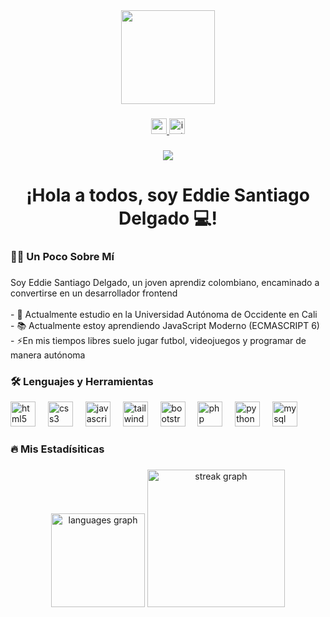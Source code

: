 <div align="center">
  <img height="150" src="https://yt3.googleusercontent.com/eQOOAlNRKHjw_qCcqItsCAgzA1Lvug3sCObZrE-AhvXmVQ74LFPRabVxFWCDP0CAYq_b2jH7=w1707-fcrop64=1,00005a57ffffa5a8-k-c0xffffffff-no-nd-rj"  />
</div>

###

<div align="center">
  <a href="https://www.youtube.com/@todocodigo" target="_blank">
    <img src="https://img.shields.io/static/v1?message=Youtube&logo=youtube&label=&color=FF0000&logoColor=white&labelColor=&style=for-the-badge" height="25" alt="youtube logo"  />
  </a>
  <a href="https://www.instagram.com/eddie_dc14/" target="_blank">
    <img src="https://img.shields.io/static/v1?message=Instagram&logo=instagram&label=&color=E4405F&logoColor=white&labelColor=&style=for-the-badge" height="25" alt="instagram logo"  />
  </a>
</div>

###

<div align="center">
  <img src="https://visitor-badge.laobi.icu/badge?page_id=eddiedev14.eddiedev14&"  />
</div>

###

<h1 align="center">¡Hola a todos, soy Eddie Santiago Delgado 💻!</h1>

###

<h3 align="left">👩‍💻  Un Poco Sobre Mí</h3>

###

<p align="left">Soy Eddie Santiago Delgado, un joven aprendiz colombiano, encaminado a convertirse en un desarrollador frontend<br><br>- 🔭 Actualmente estudio en la Universidad Autónoma de Occidente en Cali<br>- 📚 Actualmente estoy aprendiendo JavaScript Moderno (ECMASCRIPT 6)<br>- ⚡En mis tiempos libres suelo jugar futbol, videojuegos y programar de manera autónoma</p>

###

<h3 align="left">🛠 Lenguajes y Herramientas</h3>

<div align="left">
  <img src="https://cdn.jsdelivr.net/gh/devicons/devicon/icons/html5/html5-original.svg" height="40" alt="html5 logo"  />
  <img width="12" />
  <img src="https://cdn.jsdelivr.net/gh/devicons/devicon/icons/css3/css3-original.svg" height="40" alt="css3 logo"  />
  <img width="12" />
  <img src="https://cdn.jsdelivr.net/gh/devicons/devicon/icons/javascript/javascript-original.svg" height="40" alt="javascript logo"  />
  <img width="12" />
  <img src="https://cdn.jsdelivr.net/gh/devicons/devicon/icons/tailwindcss/tailwindcss-original-wordmark.svg" height="40" alt="tailwindcss logo"  />
  <img width="12" />
  <img src="https://cdn.jsdelivr.net/gh/devicons/devicon/icons/bootstrap/bootstrap-original.svg" height="40" alt="bootstrap logo"  />
  <img width="12" />
  <img src="https://cdn.jsdelivr.net/gh/devicons/devicon/icons/php/php-original.svg" height="40" alt="php logo"  />
  <img width="12" />
  <img src="https://cdn.jsdelivr.net/gh/devicons/devicon/icons/python/python-original.svg" height="40" alt="python logo"  />
  <img width="12" />
  <img src="https://cdn.jsdelivr.net/gh/devicons/devicon/icons/mysql/mysql-original.svg" height="40" alt="mysql logo"  />
</div>

###

<h3 align="left">🔥   Mis Estadísiticas</h3>

###

<div align="center">
  <img src="https://github-readme-stats.vercel.app/api/top-langs?username=eddiedev14&locale=en&hide_title=false&layout=compact&card_width=320&langs_count=5&theme=dracula&hide_border=false&order=2" height="150" alt="languages graph"  />
  <img src="https://streak-stats.demolab.com?user=eddiedev14&locale=en&mode=daily&theme=dark&hide_border=false&border_radius=5&order=3" height="220" alt="streak graph"  />
</div>

###
